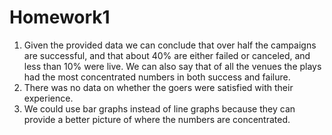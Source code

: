 # Homework1
1.	Given the provided data we can conclude that over half the campaigns are successful, and that about 40% are either failed or canceled, and less than 10% were live. We can also say that of all the venues the plays had the most concentrated numbers in both success and failure.
2.	There was no data on whether the goers were satisfied with their experience.
3.	We could use bar graphs instead of line graphs because they can provide a better picture of where the numbers are concentrated.
